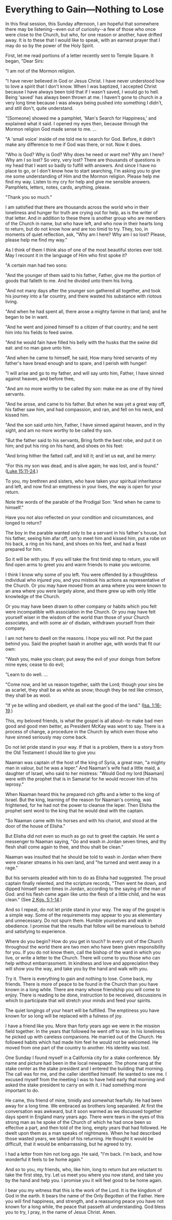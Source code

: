 # Everything to Gain—Nothing to Lose

In this final session, this Sunday afternoon, I am hopeful that somewhere
there may be listening--even out of curiosity--a few of those who once were
close to the Church, but who, for one reason or another, have drifted away. It
is to these that I would like to speak, with an earnest prayer that I may do
so by the power of the Holy Spirit.

First, let me read portions of a letter recently sent to Temple Square. It
began, "Dear Sirs:

"I am not of the Mormon religion.

"I have never believed in God or Jesus Christ. I have never understood how to
love a spirit that I don't know. When I was baptized, I accepted Christ
because I have always been told that if I wasn't saved, I would go to hell.
Being 'saved' has always been thrown at me. I haven't gone to church in a very
long time because I was always being pushed into something I didn't, and still
don't, quite understand.

"[Someone] showed me a pamphlet, 'Man's Search for Happiness,' and explained
what it said. I opened my eyes then, because through the Mormon religion God
made sense to me. ...

"A 'small voice' inside of me told me to search for God. Before, it didn't
make any difference to me if God was there, or not. Now it does.

"Who is God? Why is God? Why does he need or want me? Why am I here? Why am I
so lost? So very, very lost? There are thousands of questions in my head that
I want so badly to fulfill with answers. And since I have no place to go, or I
don't know how to start searching, I'm asking you to give me some
understanding of Him and the Mormon religion. Please help me find my way.
Listen to my cry for help and give me sensible answers. Pamphlets, letters,
notes, cards, anything, please.

"Thank you so much."

I am satisfied that there are thousands across the world who in their
loneliness and hunger for truth are crying out for help, as is the writer of
that letter. And in addition to these there is another group who are members
of the Church in name, but who have left, and who now in their hearts long to
return, but do not know how and are too timid to try. They, too, in moments of
quiet reflection, ask, "Why am I here? Why am I so lost? Please, please help
me find my way."

As I think of them I think also of one of the most beautiful stories ever
told. May I recount it in the language of Him who first spoke it?

"A certain man had two sons:

"And the younger of them said to his father, Father, give me the portion of
goods that falleth to me. And he divided unto them his living.

"And not many days after the younger son gathered all together, and took his
journey into a far country, and there wasted his substance with riotous
living.

"And when he had spent all, there arose a mighty famine in that land; and he
began to be in want.

"And he went and joined himself to a citizen of that country; and he sent him
into his fields to feed swine.

"And he would fain have filled his belly with the husks that the swine did
eat: and no man gave unto him.

"And when he came to himself, he said, How many hired servants of my father's
have bread enough and to spare, and I perish with hunger!

"I will arise and go to my father, and will say unto him, Father, I have
sinned against heaven, and before thee,

"And am no more worthy to be called thy son: make me as one of thy hired
servants.

"And he arose, and came to his father. But when he was yet a great way off,
his father saw him, and had compassion, and ran, and fell on his neck, and
kissed him.

"And the son said unto him, Father, I have sinned against heaven, and in thy
sight, and am no more worthy to be called thy son.

"But the father said to his servants, Bring forth the best robe, and put it on
him; and put his ring on his hand, and shoes on his feet:

"And bring hither the fatted calf, and kill it; and let us eat, and be merry:

"For this my son was dead, and is alive again; he was lost, and is found."
([Luke
15:11-24](https://www.lds.org/scriptures/nt/luke/15.11-24?lang=eng#10).)

To you, my brethren and sisters, who have taken your spiritual inheritance and
left, and now find an emptiness in your lives, the way is open for your
return.

Note the words of the parable of the Prodigal Son: "And when he came to
himself."

Have you not also reflected on your condition and circumstances, and longed to
return?

The boy in the parable wanted only to be a servant in his father's house, but
his father, seeing him afar off, ran to meet him and kissed him, put a robe on
his back, a ring on his hand, and shoes on his feet, and had a feast prepared
for him.

So it will be with you. If you will take the first timid step to return, you
will find open arms to greet you and warm friends to make you welcome.

I think I know why some of you left. You were offended by a thoughtless
individual who injured you, and you mistook his actions as representative of
the Church. Or you may have moved from an area where you were known to an area
where you were largely alone, and there grew up with only little knowledge of
the Church.

Or you may have been drawn to other company or habits which you felt were
incompatible with association in the Church. Or you may have felt yourself
wiser in the wisdom of the world than those of your Church associates, and
with some air of disdain, withdrawn yourself from their company.

I am not here to dwell on the reasons. I hope you will not. Put the past
behind you. Said the prophet Isaiah in another age, with words that fit our
own:

"Wash you, make you clean; put away the evil of your doings from before mine
eyes; cease to do evil;

"Learn to do well. ...

"Come now, and let us reason together, saith the Lord; though your sins be as
scarlet, they shall be as white as snow; though they be red like crimson, they
shall be as wool.

"If ye be willing and obedient, ye shall eat the good of the land." ([Isa.
1:16-19](https://www.lds.org/scriptures/ot/isa/1.16-19?lang=eng#15).)

This, my beloved friends, is what the gospel is all about--to make bad men
good and good men better, as President McKay was wont to say. There is a
process of change, a procedure in the Church by which even those who have
sinned seriously may come back.

Do not let pride stand in your way. If that is a problem, there is a story
from the Old Testament I should like to give you:

Naaman was captain of the host of the king of Syria, a great man, "a mighty
man in valour, but he was a leper." And Naaman's wife had a little maid, a
daughter of Israel, who said to her mistress: "Would God my lord [Naaman] were
with the prophet that is in Samaria! for he would recover him of his leprosy."

When Naaman heard this he prepared rich gifts and a letter to the king of
Israel. But the king, learning of the reason for Naaman's coming, was
frightened, for he had not the power to cleanse the leper. Then Elisha the
prophet sent word to the king that he would deal with the captain.

"So Naaman came with his horses and with his chariot, and stood at the door of
the house of Elisha."

But Elisha did not even so much as go out to greet the captain. He sent a
messenger to Naaman saying, "Go and wash in Jordan seven times, and thy flesh
shall come again to thee, and thou shalt be clean."

Naaman was insulted that he should be told to wash in Jordan when there were
cleaner streams in his own land, and "he turned and went away in a rage."

But his servants pleaded with him to do as Elisha had suggested. The proud
captain finally relented, and the scripture records, "Then went he down, and
dipped himself seven times in Jordan, according to the saying of the man of
God: and his flesh came again like unto the flesh of a little child, and he
was clean." (See [2 Kgs.
5:1-14](https://www.lds.org/scriptures/ot/2-kgs/5.1-14?lang=eng#0).)

And so I repeat, do not let pride stand in your way. The way of the gospel is
a simple way. Some of the requirements may appear to you as elementary and
unnecessary. Do not spurn them. Humble yourselves and walk in obedience. I
promise that the results that follow will be marvelous to behold and
satisfying to experience.

Where do you begin? How do you get in touch? In every unit of the Church
throughout the world there are two men who have been given responsibility for
you. If you do not know them, call the bishop of the ward in which you live,
or write a letter to the Church. There will come to you those who can help
without embarrassment. In kindness and love and appreciation they will show
you the way, and take you by the hand and walk with you.

Try it. There is everything to gain and nothing to lose. Come back, my
friends. There is more of peace to be found in the Church than you have known
in a long while. There are many whose friendship you will come to enjoy. There
is reading to be done, instruction to be received, discussions in which to
participate that will stretch your minds and feed your spirits.

The quiet longings of your heart will be fulfilled. The emptiness you have
known for so long will be replaced with a fulness of joy.

I have a friend like you. More than forty years ago we were in the mission
field together. In the years that followed he went off to war. In his
loneliness he picked up with careless companions. He married out of the
Church. He followed habits which had made him feel he would not be welcomed.
He moved from one part of the country to another. His identity was lost.

One Sunday I found myself in a California city for a stake conference. My name
and picture had been in the local newspaper. The phone rang at the stake
center as the stake president and I entered the building that morning. The
call was for me, and the caller identified himself. He wanted to see me. I
excused myself from the meeting I was to have held early that morning and
asked the stake president to carry on with it. I had something more important
to do.

He came, this friend of mine, timidly and somewhat fearfully. He had been away
for a long time. We embraced as brothers long separated. At first the
conversation was awkward, but it soon warmed as we discussed together days
spent in England many years ago. There were tears in the eyes of this strong
man as he spoke of the Church of which he had once been so effective a part,
and then told of the long, empty years that had followed. He dwelt upon them
as a man speaks of nightmares. When he had described those wasted years, we
talked of his returning. He thought it would be difficult, that it would be
embarrassing, but he agreed to try.

I had a letter from him not long ago. He said, "I'm back. I'm back, and how
wonderful it feels to be home again."

And so to you, my friends, who, like him, long to return but are reluctant to
take the first step, try. Let us meet you where you now stand, and take you by
the hand and help you. I promise you it will feel good to be home again.

I bear you my witness that this is the work of the Lord. It is the kingdom of
God in the earth. It bears the name of the Only Begotten of the Father. Here
you will find happiness, and strength, and a reassuring peace you have not
known for a long while, the peace that passeth all understanding. God bless
you to try, I pray, in the name of Jesus Christ. Amen.

